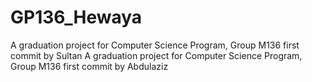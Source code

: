 # GP136_Hewaya
A graduation project for Computer Science Program, Group M136
first commit by Sultan
A graduation project for Computer Science Program, Group M136
first commit by Abdulaziz
